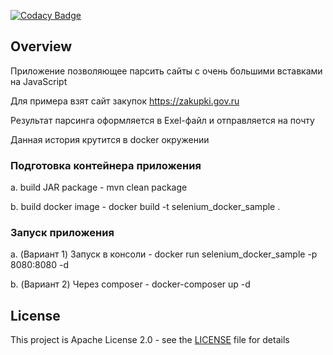 [![Codacy Badge](https://app.codacy.com/project/badge/Grade/e7133a5b701043b4ae084ec708d76a0b)](https://www.codacy.com/gh/Ponser2000/parser-zakupki/dashboard?utm_source=github.com&amp;utm_medium=referral&amp;utm_content=Ponser2000/parser-zakupki&amp;utm_campaign=Badge_Grade)

## Overview
Приложение позволяющее парсить сайты с очень большими вставками на JavaScript

Для примера взят сайт закупок https://zakupki.gov.ru

Результат парсинга оформляется в Exel-файл и отправляется на почту

Данная история крутится в docker окружении

### Подготовка контейнера приложения
 a. build JAR package
    - mvn clean package

 b. build docker image
    - docker build -t selenium_docker_sample .

### Запуск приложения
 a. (Вариант 1) Запуск в консоли
    - docker run selenium_docker_sample -p 8080:8080 -d

 b. (Вариант 2) Через composer
    - docker-composer up -d

## License
This project is Apache License 2.0 - see the [LICENSE](LICENSE) file for details
